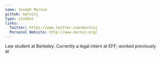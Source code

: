 ```yaml
---
name: Joseph Mornin
github: morninj
type: student
links:
  Twitter: https://www.twitter.com/morninj
  Personal Website: http://www.mornin.org/
---
```


Law student at Berkeley. Currently a legal intern at EFF; worked previously at 